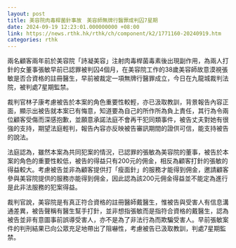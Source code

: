 ```yaml
---
layout: post
title: 美容院肉毒桿菌針事故　美容師無牌行醫罪成判囚7星期
date: 2024-09-19 12:23:01.000000000 +08:00
link: https://news.rthk.hk/rthk/ch/component/k2/1771160-20240919.htm
categories: rthk
---
```


兩名顧客兩年前於美容院「詩凝美容」注射肉毒桿菌毒素後出現副作用，為兩人打針的女董事張敏早前已認罪被判囚4個月，在美容院工作的38歲美容師故意漠視張敏是否合資格的註冊醫生，早前被裁定一項無牌行醫罪成立，今日在九龍城裁判法院，被判處7星期監禁。

裁判官林子康考慮被告於本案的角色重要性較輕，亦已汲取教訓，背景報告內容正面，顯示出被告就本案已有悔意，知道要為自己的所作所為負上責任，其行為令兩位顧客受傷而深感抱歉，並願意承諾法庭不會再干犯同類事件，被告丈夫對她有很強的支持，期望法庭輕判，報告內容亦反映被告審訊期間的證供可信，能支持被告的說法。

法庭認為，雖然本案為共同犯案的情況，已認罪的張敏為美容院的董事，被告於本案的角色的重要性較低，被告的得益只有200元的佣金，相反為顧客打針的張敏的得益較大。考慮被告並非為顧客提供打「瘦面針」的服務才能得到佣金，邀請顧客參與美容院提供的服務亦能得到佣金，因此認為該200元佣金得益並不能定為進行是此非法服務的犯案得益。

裁判官說，美容院是有真正符合資格的註冊醫師戴醫生，惟被告與受害人有信息溝通差異，被告聲稱有醫生幫手打針，並非想指張敏而是指符合資格的戴醫生，認為被告並非有意圖事前誤導受害人，亦不是為了非法行為而欺騙受害人。早前張敏案件的判刑結果已向公眾充足地帶出了阻嚇性，考慮被告已汲取教訓，判處7星期監禁。
